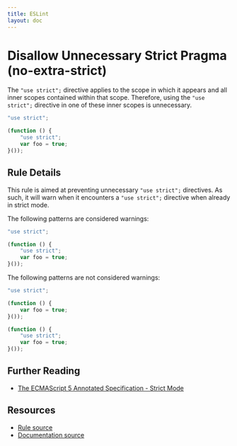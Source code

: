 ```yaml
---
title: ESLint
layout: doc
---
```

<!-- Note: No pull requests accepted for this file. See README.md in the root directory for details. -->
# Disallow Unnecessary Strict Pragma (no-extra-strict)

The `"use strict";` directive applies to the scope in which it appears and all inner scopes contained within that scope. Therefore, using the `"use strict";` directive in one of these inner scopes is unnecessary.

```js
"use strict";

(function () {
    "use strict";
    var foo = true;
}());
```

## Rule Details

This rule is aimed at preventing unnecessary `"use strict";` directives. As such, it will warn when it encounters a `"use strict";` directive when already in strict mode.

The following patterns are considered warnings:

```js
"use strict";

(function () {
    "use strict";
    var foo = true;
}());
```

The following patterns are not considered warnings:

```js
"use strict";

(function () {
    var foo = true;
}());
```



```js
(function () {
    "use strict";
    var foo = true;
}());
```

## Further Reading

* [The ECMAScript 5 Annotated Specification - Strict Mode](http://es5.github.io/#C)

## Resources

* [Rule source](https://github.com/eslint/eslint/tree/master/lib/rules/no-extra-strict.js)
* [Documentation source](https://github.com/eslint/eslint/tree/master/docs/rules/no-extra-strict.md)
